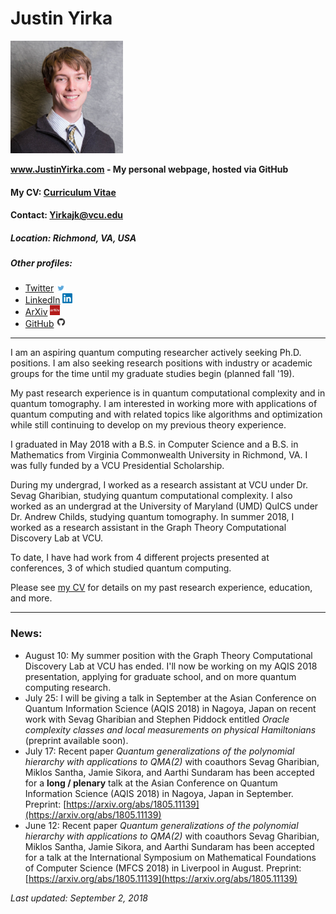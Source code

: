 # Justin Yirka

<img src="./Headshot1.jpg" width="180">

**www.JustinYirka.com - My personal webpage, hosted via GitHub**

#### My CV: [Curriculum Vitae](./CV_JYirka.pdf)

#### Contact: [Yirkajk@vcu.edu](mailto:Yirkajk@vcu.edu)

##### Location: Richmond, VA, USA

##### Other profiles:
  - [Twitter](https://twitter.com/JustinYirka) <img src="./logos/twitter.jpg" width="16">
  - [LinkedIn](https://www.linkedin.com/in/yirkajk/) <img src="./logos/linkedin.png" width="16">
  - [ArXiv](https://arxiv.org/a/yirka_j_1.html) <img src="./logos/arxiv.jpg" width="16">
  - [GitHub](https://github.com/yirkajk) <img src="./logos/github.png" width="16">

***

I am an aspiring quantum computing researcher actively seeking Ph.D. positions.
I am also seeking research positions with industry or academic groups for the time until my graduate studies begin (planned fall '19).

My past research experience is in quantum computational complexity and in quantum tomography. I am interested in working more with applications of quantum computing and with related topics like algorithms and optimization while still continuing to develop on my previous theory experience.

I graduated in May 2018 with a B.S. in Computer Science and a B.S. in Mathematics from Virginia Commonwealth University in Richmond, VA. I was fully funded by a VCU Presidential Scholarship.

During my undergrad, I worked as a research assistant at VCU under Dr. Sevag Gharibian, studying quantum computational complexity. I also worked as an undergrad at the University of Maryland (UMD) QuICS under Dr. Andrew Childs, studying quantum tomography. In summer 2018, I worked as a research assistant in the Graph Theory Computational Discovery Lab at VCU.

To date, I have had work from 4 different projects presented at conferences, 3 of which studied quantum computing.

Please see [my CV](./CV_JYirka.pdf) for details on my past research experience, education, and more.

***

### News:
  * August 10: My summer position with the Graph Theory Computational Discovery Lab at VCU has ended. I'll now be working on my AQIS 2018 presentation, applying for graduate school, and on more quantum computing research.
  * July 25: I will be giving a talk in September at the Asian Conference on Quantum Information Science (AQIS 2018) in Nagoya, Japan on recent work with Sevag Gharibian and Stephen Piddock entitled *Oracle complexity classes and local measurements on physical Hamiltonians* (preprint available soon).
  * July 17: Recent paper *Quantum generalizations of the polynomial hierarchy with applications to QMA(2)* with coauthors Sevag Gharibian, Miklos Santha, Jamie Sikora, and Aarthi Sundaram has been accepted for a **long / plenary** talk at the Asian Conference on Quantum Information Science (AQIS 2018) in Nagoya, Japan in September. Preprint: [https://arxiv.org/abs/1805.11139](https://arxiv.org/abs/1805.11139)
  * June 12: Recent paper *Quantum generalizations of the polynomial hierarchy with applications to QMA(2)* with coauthors Sevag Gharibian, Miklos Santha, Jamie Sikora, and Aarthi Sundaram has been accepted for a talk at the International Symposium on Mathematical Foundations of Computer Science (MFCS 2018) in Liverpool in August. Preprint: [https://arxiv.org/abs/1805.11139](https://arxiv.org/abs/1805.11139)

*Last updated: September 2, 2018*
